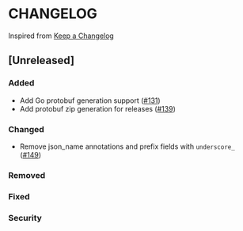 # CHANGELOG

Inspired from [Keep a Changelog](https://keepachangelog.com/en/1.0.0/)

## [Unreleased]
### Added
- Add Go protobuf generation support ([#131](https://github.com/opensearch-project/opensearch-protobufs/pull/131))
- Add protobuf zip generation for releases ([#139](https://github.com/opensearch-project/opensearch-protobufs/pull/139))

### Changed
- Remove json_name annotations and prefix fields with `underscore_`  ([#149](https://github.com/opensearch-project/opensearch-protobufs/pull/149))

### Removed

### Fixed

### Security
